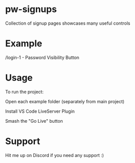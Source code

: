 # pw-signups
Collection of signup pages showcases many useful controls
# Example 
/login-1 - Password Visibility Button

# Usage

To run the project:

Open each example folder (separately from main project)

Install VS Code LiveServer Plugin

Smash the "Go Live" button

# Support

Hit me up on Discord if you need any support :)
